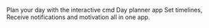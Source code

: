 Plan your day with the interactive cmd Day planner app
Set timelines, Receive notifications and motivation all in one app.
